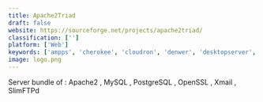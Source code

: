```yaml
---
title: Apache2Triad
draft: false 
website: https://sourceforge.net/projects/apache2triad/
classification: ['']
platform: ['Web']
keywords: ['ampps', 'cherokee', 'cloudron', 'denwer', 'desktopserver', 'devilbox', 'fenix_web_server', 'laragon', 'litespeed_web_server', 'mamp', 'neard', 'portable_webserver', 'securewamp', 'the_uniform_server', 'turnkey_linux', 'vbserver', 'wampserver', 'wnmp', 'xampp']
image: logo.png
---
```

Server bundle of : Apache2 , MySQL , PostgreSQL , OpenSSL , Xmail , SlimFTPd